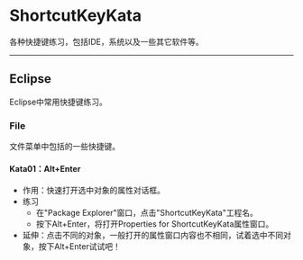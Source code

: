 # ShortcutKeyKata
各种快捷键练习，包括IDE，系统以及一些其它软件等。

---

## Eclipse
Eclipse中常用快捷键练习。

### File
文件菜单中包括的一些快捷键。

#### Kata01：Alt+Enter

* 作用：快速打开选中对象的属性对话框。
* 练习
    * 在"Package Explorer"窗口，点击"ShortcutKeyKata"工程名。
    * 按下Alt+Enter，将打开Properties for ShortcutKeyKata属性窗口。
* 延伸：点击不同的对象，一般打开的属性窗口内容也不相同，试着选中不同对象，按下Alt+Enter试试吧！